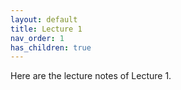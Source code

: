 ```yaml
---
layout: default
title: Lecture 1
nav_order: 1
has_children: true
---
```


Here are the lecture notes of Lecture 1.